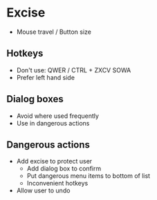 # Excise

* Mouse travel / Button size
## Hotkeys
* Don't use: QWER / CTRL + ZXCV SOWA
* Prefer left hand side
## Dialog boxes
* Avoid where used frequently
* Use in dangerous actions
## Dangerous actions
* Add excise to protect user
	* Add dialog box to confirm
	* Put dangerous menu items to bottom of list
	* Inconvenient hotkeys
* Allow user to undo

